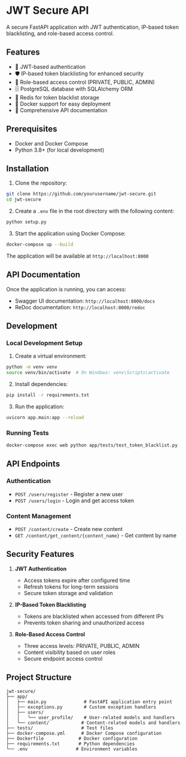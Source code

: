 # JWT Secure API

A secure FastAPI application with JWT authentication, IP-based token blacklisting, and role-based access control.

## Features

- 🔐 JWT-based authentication
- 🛡️ IP-based token blacklisting for enhanced security
- 👥 Role-based access control (PRIVATE, PUBLIC, ADMIN)
- 🗄️ PostgreSQL database with SQLAlchemy ORM
- 🔄 Redis for token blacklist storage
- 🐳 Docker support for easy deployment
- 📝 Comprehensive API documentation

## Prerequisites

- Docker and Docker Compose
- Python 3.8+ (for local development)

## Installation

1. Clone the repository:
```bash
git clone https://github.com/yourusername/jwt-secure.git
cd jwt-secure
```

2. Create a `.env` file in the root directory with the following content:
```bash
python setup.py
```

3. Start the application using Docker Compose:
```bash
docker-compose up --build
```

The application will be available at `http://localhost:8000`

## API Documentation

Once the application is running, you can access:
- Swagger UI documentation: `http://localhost:8000/docs`
- ReDoc documentation: `http://localhost:8000/redoc`

## Development

### Local Development Setup

1. Create a virtual environment:
```bash
python -m venv venv
source venv/bin/activate  # On Windows: venv\Scripts\activate
```

2. Install dependencies:
```bash
pip install -r requirements.txt
```

3. Run the application:
```bash
uvicorn app.main:app --reload
```

### Running Tests

```bash
docker-compose exec web python app/tests/test_token_blacklist.py
```

## API Endpoints

### Authentication
- `POST /users/register` - Register a new user
- `POST /users/login` - Login and get access token

### Content Management
- `POST /content/create` - Create new content
- `GET /content/get_content/{content_name}` - Get content by name

## Security Features

1. **JWT Authentication**
   - Access tokens expire after configured time
   - Refresh tokens for long-term sessions
   - Secure token storage and validation

2. **IP-Based Token Blacklisting**
   - Tokens are blacklisted when accessed from different IPs
   - Prevents token sharing and unauthorized access

3. **Role-Based Access Control**
   - Three access levels: PRIVATE, PUBLIC, ADMIN
   - Content visibility based on user roles
   - Secure endpoint access control

## Project Structure

```
jwt-secure/
├── app/
│   ├── main.py              # FastAPI application entry point
│   ├── exceptions.py        # Custom exception handlers
│   ├── users/
│   │   └── user_profile/    # User-related models and handlers
│   └── content/            # Content-related models and handlers
├── tests/                  # Test files
├── docker-compose.yml      # Docker Compose configuration
├── Dockerfile             # Docker configuration
├── requirements.txt       # Python dependencies
└── .env                  # Environment variables
```